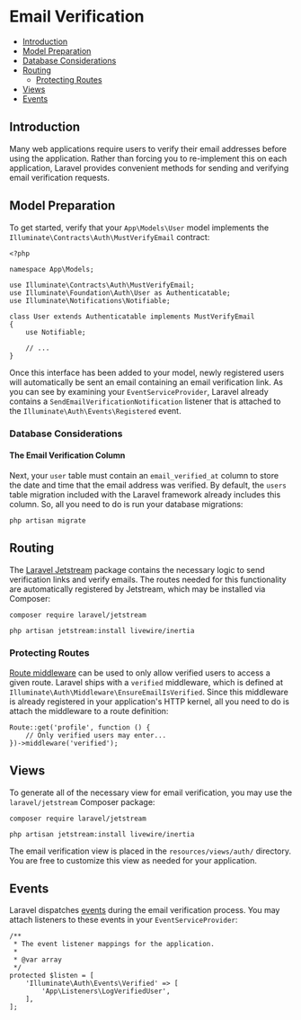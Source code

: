 # Email Verification

- [Introduction](#introduction)
- [Model Preparation](#model-preparation)
- [Database Considerations](#verification-database)
- [Routing](#verification-routing)
    - [Protecting Routes](#protecting-routes)
- [Views](#verification-views)
- [Events](#events)

<a name="introduction"></a>
## Introduction

Many web applications require users to verify their email addresses before using the application. Rather than forcing you to re-implement this on each application, Laravel provides convenient methods for sending and verifying email verification requests.

<a name="model-preparation"></a>
## Model Preparation

To get started, verify that your `App\Models\User` model implements the `Illuminate\Contracts\Auth\MustVerifyEmail` contract:

    <?php

    namespace App\Models;

    use Illuminate\Contracts\Auth\MustVerifyEmail;
    use Illuminate\Foundation\Auth\User as Authenticatable;
    use Illuminate\Notifications\Notifiable;

    class User extends Authenticatable implements MustVerifyEmail
    {
        use Notifiable;

        // ...
    }

Once this interface has been added to your model, newly registered users will automatically be sent an email containing an email verification link. As you can see by examining your `EventServiceProvider`, Laravel already contains a `SendEmailVerificationNotification` listener that is attached to the `Illuminate\Auth\Events\Registered` event.

<a name="verification-database"></a>
### Database Considerations

#### The Email Verification Column

Next, your `user` table must contain an `email_verified_at` column to store the date and time that the email address was verified. By default, the `users` table migration included with the Laravel framework already includes this column. So, all you need to do is run your database migrations:

    php artisan migrate

<a name="verification-routing"></a>
## Routing

The [Laravel Jetstream](https://github.com/laravel/jetstream) package contains the necessary logic to send verification links and verify emails. The routes needed for this functionality are automatically registered by Jetstream, which may be installed via Composer:

    composer require laravel/jetstream

    php artisan jetstream:install livewire/inertia

<a name="protecting-routes"></a>
### Protecting Routes

[Route middleware](/docs/{{version}}/middleware) can be used to only allow verified users to access a given route. Laravel ships with a `verified` middleware, which is defined at `Illuminate\Auth\Middleware\EnsureEmailIsVerified`. Since this middleware is already registered in your application's HTTP kernel, all you need to do is attach the middleware to a route definition:

    Route::get('profile', function () {
        // Only verified users may enter...
    })->middleware('verified');

<a name="verification-views"></a>
## Views

To generate all of the necessary view for email verification, you may use the `laravel/jetstream` Composer package:

    composer require laravel/jetstream

    php artisan jetstream:install livewire/inertia

The email verification view is placed in the `resources/views/auth/` directory. You are free to customize this view as needed for your application.

<a name="events"></a>
## Events

Laravel dispatches [events](/docs/{{version}}/events) during the email verification process. You may attach listeners to these events in your `EventServiceProvider`:

    /**
     * The event listener mappings for the application.
     *
     * @var array
     */
    protected $listen = [
        'Illuminate\Auth\Events\Verified' => [
            'App\Listeners\LogVerifiedUser',
        ],
    ];
